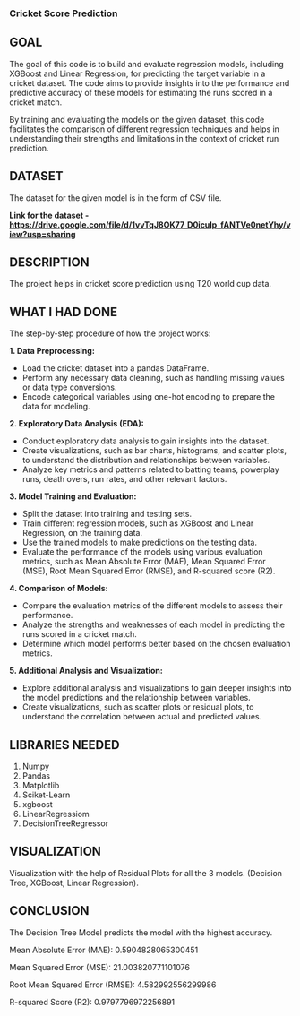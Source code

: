 ### Cricket Score Prediction

## GOAL

The goal of this code is to build and evaluate regression models, including XGBoost and Linear Regression, for predicting the target variable in a cricket dataset. The code aims to provide insights into the performance and predictive accuracy of these models for estimating the runs scored in a cricket match.

By training and evaluating the models on the given dataset, this code facilitates the comparison of different regression techniques and helps in understanding their strengths and limitations in the context of cricket run prediction.

## DATASET

The dataset for the given model is in the form of CSV file.  

**Link for the dataset - https://drive.google.com/file/d/1vvTqJ8OK77_D0iculp_fANTVe0netYhy/view?usp=sharing**

## DESCRIPTION

The project helps in cricket score prediction using T20 world cup data. 

## WHAT I HAD DONE

The step-by-step procedure of how the project works:

**1. Data Preprocessing:**
   - Load the cricket dataset into a pandas DataFrame.
   - Perform any necessary data cleaning, such as handling missing values or data type conversions.
   - Encode categorical variables using one-hot encoding to prepare the data for modeling.

**2. Exploratory Data Analysis (EDA):**
   - Conduct exploratory data analysis to gain insights into the dataset.
   - Create visualizations, such as bar charts, histograms, and scatter plots, to understand the distribution and relationships between variables.
   - Analyze key metrics and patterns related to batting teams, powerplay runs, death overs, run rates, and other relevant factors.

**3. Model Training and Evaluation:**
   - Split the dataset into training and testing sets.
   - Train different regression models, such as XGBoost and Linear Regression, on the training data.
   - Use the trained models to make predictions on the testing data.
   - Evaluate the performance of the models using various evaluation metrics, such as Mean Absolute Error (MAE), Mean Squared Error (MSE), Root Mean Squared Error (RMSE), and R-squared score (R2).

**4. Comparison of Models:**
   - Compare the evaluation metrics of the different models to assess their performance.
   - Analyze the strengths and weaknesses of each model in predicting the runs scored in a cricket match.
   - Determine which model performs better based on the chosen evaluation metrics.

**5. Additional Analysis and Visualization:**
   - Explore additional analysis and visualizations to gain deeper insights into the model predictions and the relationship between variables.
   - Create visualizations, such as scatter plots or residual plots, to understand the correlation between actual and predicted values.

## LIBRARIES NEEDED

1) Numpy
2) Pandas
3) Matplotlib
4) Sciket-Learn
5) xgboost
6) LinearRegressiom
7) DecisionTreeRegressor

## VISUALIZATION

Visualization with the help of Residual Plots for all the 3 models. (Decision Tree, XGBoost, Linear Regression).

## CONCLUSION

The Decision Tree Model predicts the model with the highest accuracy. 

Mean Absolute Error (MAE): 0.5904828065300451

Mean Squared Error (MSE): 21.003820771101076

Root Mean Squared Error (RMSE): 4.582992556299986

R-squared Score (R2): 0.9797796972256891




